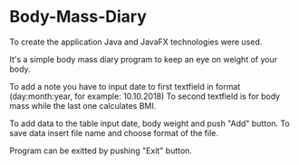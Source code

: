# Body-Mass-Diary

To create the application Java and JavaFX technologies were used.

It's a simple body mass diary program to keep an eye on weight of your body.

To add a note you have to input date to first textfield in format (day:month:year, for example: 10.10.2018)
To second textfield is for body mass while the last one calculates BMI.

To add data to the table input date, body weight and push "Add" button.
To save data insert file name and choose format of the file.

Program can be exitted by pushing "Exit" button.

